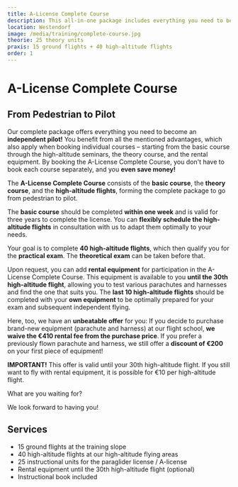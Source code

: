 ```yaml
---
title: A-License Complete Course
description: This all-in-one package includes everything you need to become an independent pilot! You have access to all the advantages described when booking individual courses. From the basic course to the high-altitude seminar to obtaining the A-license. You don't have to book each course separately, and you even save money!
location: Westendorf
image: /media/training/complete-course.jpg
theorie: 25 theory units
praxis: 15 ground flights + 40 high-altitude flights
order: 1
---
```


# A-License Complete Course

## From Pedestrian to Pilot

Our complete package offers everything you need to become an **independent pilot!** You benefit from all the mentioned advantages, which also apply when booking individual courses – starting from the basic course through the high-altitude seminars, the theory course, and the rental equipment. By booking the A-License Complete Course, you don't have to book each course separately, and you **even save money!**

The **A-License Complete Course** consists of the **basic course**, the **theory course**, and the **high-altitude flights**, forming the complete package to go from pedestrian to pilot.

The **basic course** should be completed **within one week** and is valid for three years to complete the license. You can **flexibly schedule the high-altitude flights** in consultation with us to adapt them optimally to your needs.

Your goal is to complete **40 high-altitude flights**, which then qualify you for the **practical exam**. The **theoretical exam** can be taken before that.

Upon request, you can add **rental equipment** for participation in the A-License Complete Course. This equipment is available to you **until the 30th high-altitude flight**, allowing you to test various parachutes and harnesses and find the one that suits you. The **last 10 high-altitude flights** should be completed with your **own equipment** to be optimally prepared for your exam and subsequent independent flying.

Here, too, we have an **unbeatable offer** for you: If you decide to purchase brand-new equipment (parachute and harness) at our flight school, **we waive the €410 rental fee from the purchase price**. If you prefer a previously flown parachute and harness, we still offer a **discount of €200** on your first piece of equipment!

**IMPORTANT!** This offer is valid until your 30th high-altitude flight. If you still want to fly with rental equipment, it is possible for €10 per high-altitude flight.

What are you waiting for?

We look forward to having you!

## Services

- 15 ground flights at the training slope
- 40 high-altitude flights at our high-altitude flying areas
- 25 instructional units for the paraglider license / A-license
- Rental equipment until the 30th high-altitude flight (optional)
- Instructional book included
